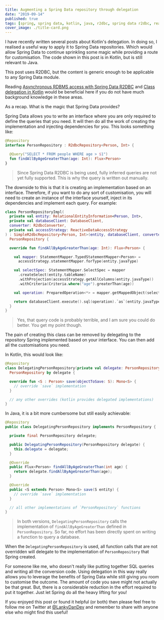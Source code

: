 ```yaml
---
title: Augmenting a Spring Data repository through delegation
date: "2019-09-14"
published: true
tags: [spring, spring data, kotlin, java, r2dbc, spring data r2dbc, reactive, reactive streams, spring boot]
cover_image: ./title-card.png
---
```


I have recently written several posts about Kotlin's delegation. In doing so, I realised a useful way to apply it to Spring Data repositories. Which would allow Spring Data to continue sprinkling some magic while providing a route for customisation. The code shown in this post is in Kotlin, but is still relevant to Java.

This post uses R2DBC, but the content is generic enough to be applicable to any Spring Data module.

Reading [Asynchronous RDBMS access with Spring Data R2DBC](https://lankydan.dev/2019/02/16/asynchronous-rdbms-access-with-spring-data-r2dbc) and [Class delegation in Kotlin](https://lankydan.dev/class-delegation-in-kotlin) would be beneficial here if you do not have much background knowledge in these areas.

As a recap. What is the magic that Spring Data provides?

Spring Data allows you to write an interface where you are only required to define the queries that you need. It will then do all the work of creating the implementation and injecting dependencies for you. This looks something like:

```kotlin
@Repository
interface PersonRepository : R2dbcRepository<Person, Int> {

  @Query("SELECT * FROM people WHERE age > $1")
  fun findAllByAgeGreaterThan(age: Int): Flux<Person>
}
```

> Since Spring Data R2DBC is being used, fully inferred queries are not yet fully supported. This is why the query is written out manually.

The downside to this is that it is creating an implementation based on an interface. Therefore, if you want to do any sort of customisation, you will need to create an instance of the interface yourself, inject in its dependencies and implement each query. For example:

```kotlin
class PersonRepositoryImpl(
  private val entity: RelationalEntityInformation<Person, Int>,
  private val databaseClient: DatabaseClient,
  converter: R2dbcConverter,
  private val accessStrategy: ReactiveDataAccessStrategy
) : SimpleR2dbcRepository<Person, Int>(entity, databaseClient, converter, accessStrategy),
  PersonRepository {

  override fun findAllByAgeGreaterThan(age: Int): Flux<Person> {

    val mapper: StatementMapper.TypedStatementMapper<Person> =
      accessStrategy.statementMapper.forType(entity.javaType)

    val selectSpec: StatementMapper.SelectSpec = mapper
      .createSelect(entity.tableName)
      .withProjection(accessStrategy.getAllColumns(entity.javaType))
      .withCriteria(Criteria.where("age").greaterThan(age))

    val operation: PreparedOperation<*> = mapper.getMappedObject(selectSpec)

    return databaseClient.execute().sql(operation).`as`(entity.javaType).fetch().all()
  }
}
```

> Yes, that query code is probably terrible, and I am sure you could do better. You get my point though.

The pain of creating this class can be removed by delegating to the repository Spring implemented based on your interface. You can then add all the customisations you need.

In Kotlin, this would look like:

```kotlin
@Repository
class DelegatingPersonRepository(private val delegate: PersonRepository) :
  PersonRepository by delegate {

  override fun <S : Person> save(objectToSave: S): Mono<S> {
    // override `save` implementation
  }

  // any other overrides (kotlin provides delegated implementations)
}
```

In Java, it is a bit more cumbersome but still easily achievable:

```java
@Repository
public class DelegatingPersonRepository implements PersonRepository {

  private final PersonRepository delegate;

  public DelegatingPersonRepository(PersonRepository delegate) {
    this.delegate = delegate;
  }

  @Override
  public Flux<Person> findAllByAgeGreaterThan(int age) {
    return delegate.findAllByAgeGreaterThan(age);
  }

  @Override
  public <S extends Person> Mono<S> save(S entity) {
    // override `save` implementation
  }

  // all other implementations of `PersonRepository` functions
}
```

> In both versions, `DelegatingPersonRepository` calls the implementation of `findAllByAgeGreaterThan` defined in `PersonRepository`. So far, no effort has been directly spent on writing a function to query a database.

When the `DelegatingPersonRepository` is used, all function calls that are not overridden will delegate to the implementation of `PersonRepository` that Spring created.

For someone like me, who doesn't really like putting together SQL queries and writing all the conversion code. Using delegation in this way really allows you to leverage the benefits of Spring Data while still giving you room to customise the outcome. The amount of code you save might not actually be that great. But, there is a considerable reduction in the effort required to put it together. Just let Spring do all the heavy lifting for you!

If you enjoyed this post or found it helpful (or both) then please feel free to follow me on Twitter at [@LankyDanDev](https://twitter.com/LankyDanDev) and remember to share with anyone else who might find this useful!
